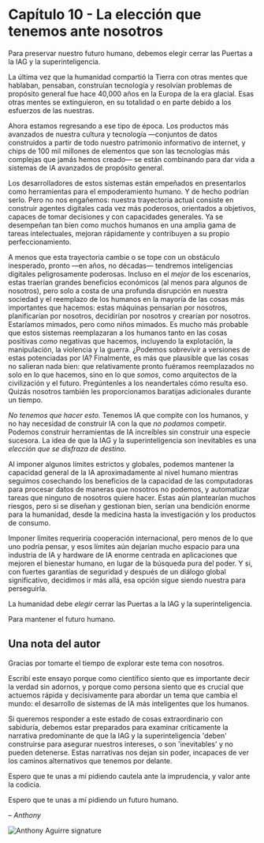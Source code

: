 # Capítulo 10 - La elección que tenemos ante nosotros

Para preservar nuestro futuro humano, debemos elegir cerrar las Puertas a la IAG y la superinteligencia.

La última vez que la humanidad compartió la Tierra con otras mentes que hablaban, pensaban, construían tecnología y resolvían problemas de propósito general fue hace 40,000 años en la Europa de la era glacial. Esas otras mentes se extinguieron, en su totalidad o en parte debido a los esfuerzos de las nuestras.

Ahora estamos regresando a ese tipo de época. Los productos más avanzados de nuestra cultura y tecnología —conjuntos de datos construidos a partir de todo nuestro patrimonio informativo de internet, y chips de 100 mil millones de elementos que son las tecnologías más complejas que jamás hemos creado— se están combinando para dar vida a sistemas de IA avanzados de propósito general.

Los desarrolladores de estos sistemas están empeñados en presentarlos como herramientas para el empoderamiento humano. Y de hecho podrían serlo. Pero no nos engañemos: nuestra trayectoria actual consiste en construir agentes digitales cada vez más poderosos, orientados a objetivos, capaces de tomar decisiones y con capacidades generales. Ya se desempeñan tan bien como muchos humanos en una amplia gama de tareas intelectuales, mejoran rápidamente y contribuyen a su propio perfeccionamiento.

A menos que esta trayectoria cambie o se tope con un obstáculo inesperado, pronto —en años, no décadas— tendremos inteligencias digitales peligrosamente poderosas. Incluso en el *mejor* de los escenarios, estas traerían grandes beneficios económicos (al menos para algunos de nosotros), pero solo a costa de una profunda disrupción en nuestra sociedad y el reemplazo de los humanos en la mayoría de las cosas más importantes que hacemos: estas máquinas pensarían por nosotros, planificarían por nosotros, decidirían por nosotros y crearían por nosotros. Estaríamos mimados, pero como niños mimados. Es mucho más probable que estos sistemas reemplazaran a los humanos tanto en las cosas positivas *como* negativas que hacemos, incluyendo la explotación, la manipulación, la violencia y la guerra. ¿Podemos sobrevivir a versiones de estas potenciadas por IA? Finalmente, es más que plausible que las cosas no salieran nada bien: que relativamente pronto fuéramos reemplazados no solo en lo que hacemos, sino en lo que *somos*, como arquitectos de la civilización y el futuro. Pregúntenles a los neandertales cómo resulta eso. Quizás nosotros también les proporcionamos baratijas adicionales durante un tiempo.

*No tenemos que hacer esto.* Tenemos IA que compite con los humanos, y no hay necesidad de construir IA con la que *no podamos* competir. Podemos construir herramientas de IA increíbles sin construir una especie sucesora. La idea de que la IAG y la superinteligencia son inevitables es una *elección que se disfraza de destino*.

Al imponer algunos límites estrictos y globales, podemos mantener la capacidad general de la IA aproximadamente al nivel humano mientras seguimos cosechando los beneficios de la capacidad de las computadoras para procesar datos de maneras que nosotros no podemos, y automatizar tareas que ninguno de nosotros quiere hacer. Estas aún plantearían muchos riesgos, pero si se diseñan y gestionan bien, serían una bendición enorme para la humanidad, desde la medicina hasta la investigación y los productos de consumo.

Imponer límites requeriría cooperación internacional, pero menos de lo que uno podría pensar, y esos límites aún dejarían mucho espacio para una industria de IA y hardware de IA enorme centrada en aplicaciones que mejoren el bienestar humano, en lugar de la búsqueda pura del poder. Y si, con fuertes garantías de seguridad y después de un diálogo global significativo, decidimos ir más allá, esa opción sigue siendo nuestra para perseguirla.

La humanidad debe *elegir* cerrar las Puertas a la IAG y la superinteligencia.

Para mantener el futuro humano.

## Una nota del autor

Gracias por tomarte el tiempo de explorar este tema con nosotros.

Escribí este ensayo porque como científico siento que es importante decir la verdad sin adornos, y porque como persona siento que es crucial que actuemos rápida y decisivamente para abordar un tema que cambia el mundo: el desarrollo de sistemas de IA más inteligentes que los humanos.

Si queremos responder a este estado de cosas extraordinario con sabiduría, debemos estar preparados para examinar críticamente la narrativa predominante de que la IAG y la superinteligencia 'deben' construirse para asegurar nuestros intereses, o son 'inevitables' y no pueden detenerse. Estas narrativas nos dejan sin poder, incapaces de ver los caminos alternativos que tenemos por delante.

Espero que te unas a mí pidiendo cautela ante la imprudencia, y valor ante la codicia.

Espero que te unas a mí pidiendo un futuro humano.

*– Anthony*

![Anthony Aguirre signature](https://keepthefuturehuman.ai/essay/_next/image?url=https%3A%2F%2Fkeepthefuturehuman.ai%2Fwp-content%2Fuploads%2F2025%2F02%2FAnthony-Aguirre-signature-300x84.png&w=3840&q=75)